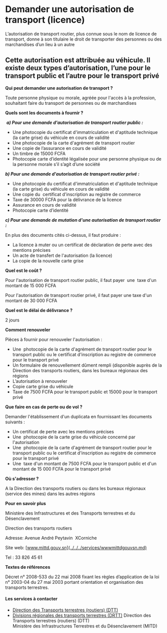 # Demander une autorisation de transport (licence)

L’autorisation de transport routier, plus connue sous le nom de licence de transport, donne à son titulaire le droit de transporter des personnes ou des marchandises d’un lieu à un autre  
  
Cette autorisation est attribuée au véhicule. Il existe deux types d’autorisation, l’une pour le transport public et l’autre pour le transport privé
----------------------------------------------------------------------------------------------------------------------------------------------------------------------------------------------------------------------------------------------------------------------------------------------------------------------------------------------------

**Qui peut demander une autorisation de transport ?**

Toute personne physique ou morale, agréée pour l'accès à la profession,  souhaitant faire du transport de personnes ou de marchandises

**Quels sont les documents à fournir ?**

 _**a) Pour une demande d'autorisation de transport routier public :**_

*   Une photocopie du certificat d'immatriculation et d'aptitude technique (la carte grise) du véhicule en cours de validité
*   Une photocopie de la carte d'agrément de transport routier
*   Une copie de l’assurance en cours de validité
*   Un timbre de 15000 FCFA
*   Photocopie carte d’identité légalisée pour une personne physique ou de la personne morale s’il s’agit d’une société

_**b) Pour une demande d'autorisation de transport routier privé :**_

*   Une photocopie du certificat d'immatriculation et d'aptitude technique (la carte grise) du véhicule en cours de validité
*   Une copie du  certificat d'inscription au registre de commerce
*   Taxe de 30000 FCFA pour la délivrance de la licence
*   Assurance en cours de validité
*   Photocopie carte d’identité

_**c) Pour une demande de mutation d'une autorisation de transport routier :**_  
  
En plus des documents cités ci-dessus, il faut produire :

*   La licence à muter ou un certificat de déclaration de perte avec des mentions précises
*   Un acte de transfert de l'autorisation (la licence)
*   La copie de la nouvelle carte grise

**Quel est le coût ?**

Pour l'autorisation de transport routier public, il faut payer  une  taxe d'un montant de 15 000 FCFA

Pour l'autorisation de transport routier privé, il faut payer une taxe d'un montant de 30 000 FCFA  
  
**Quel est le délai de délivrance ?**

2 jours

**Comment renouveler**

Pièces à fournir pour renouveler l'autorisation :

*   Une  photocopie de la carte d'agrément de transport routier pour le transport public ou le certificat d'inscription au registre de commerce pour le transport privé
*   Un formulaire de renouvellement dûment rempli (disponible auprès de la Direction des transports routiers, dans les bureaux régionaux des régions
*   L’autorisation à renouveler
*   Copie carte grise du véhicule
*   Taxe de 7500 FCFA pour le transport public et 15000 pour le transport privé

 **Que faire en cas de perte ou de vol ?**

Demander l'établissement d'un duplicata en fournissant les documents suivants :

*   Un certificat de perte avec les mentions précises
*   Une  photocopie de la carte grise du véhicule concerné par l'autorisation
*   Une  photocopie de la carte d'agrément de transport routier pour le transport public ou le certificat d'inscription au registre de commerce pour le transport privé
*   Une  taxe d'un montant de 7500 FCFA pour le transport public et d'un montant de 15 000 FCFA pour le transport privé

**Où s'adresser ?**

A la Direction des transports routiers ou dans les bureaux régionaux (service des mines) dans les autres régions

**Pour en savoir plus**  

Ministère des Infrastructures et des Transports terrestres et du Désenclavement  

Direction des transports routiers                                                    

Adresse: Avenue André Peytavin  XCorniche              

Site web: [www.mittd.gouv.sn](../../../services/wwwmittdgouvsn.md)

Tel : 33 826[](../../../services/.md) 45 61

**Textes de références**

Décret n° 2008-533 du 22 mai 2008 fixant les règles d’application de la loi n° 2003-04 du 27 mai 2003 portant orientation et organisation des transports terrestres.

#### Les services à contacter

*   [Direction des Transports terrestres (routiers) (DTT)](../../../services/direction-des-transports-terrestres-routiers-dtt.md)
*   [Divisions régionales des transports terrestres (DRTT)](../../../services/divisions-regionales-des-transports-terrestres-drtt.md) Direction des Transports terrestres (routiers) (DTT)  
    Ministère des Infrastructures Terrestres et du Désenclavement (MITD)